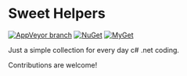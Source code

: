 # Sweet Helpers

[![AppVeyor branch](https://img.shields.io/appveyor/ci/eliekstein/extensions/master.svg?style=flat-square)](https://ci.appveyor.com/project/keestack/Extensions) [![NuGet](https://img.shields.io/nuget/vpre/SweetHelpers.svg?style=flat-square)](https://www.nuget.org/packages/SweetHelpers) [![MyGet](https://img.shields.io/myget/eliekstein/vpre/SweetHelpers.svg?style=flat-square&label=MyGet)](https://www.myget.org/feed/eliekstein/package/nuget/SweetHelpers)

Just a simple collection for every day c# .net coding.

Contributions are welcome!
